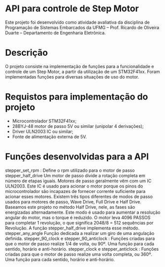 # API para controle de Step Motor
Este projeto foi desenvolvido como atividade avaliativa da disciplina de Programação de Sistemas Embarcados da UFMG – Prof. Ricardo de Oliveira Duarte – Departamento de Engenharia Eletrônica.
# Descrição
O projeto consiste na implementação de funções para a funcionalidade e controle de um Step Motor, a partir da utilização de um STM32F41xx. Foram implementadas funções para diversas situações de uso do motor.
# Requistos para implementação do projeto
* Microcontrolador STM32F41xx;
* 28BYJ-48 motor de passo 5V ou similar (unipolar 4 derivações);
* Driver ULN2003 IC ou similar;
* Fonte de alimentação externa de 5V.
# Funções desenvolvidas para a API
stepper_set_rpm :
Define o rpm utilizado para o motor de passo
stepper_half_drive
Um motor de passo divide a rotação completa em número de etapas iguais. Motores de passo geralmente vêm com um IC ULN2003. Este IC é usado para acionar o motor porque os pinos do microcontrolador são incapazes de fornecer corrente suficiente para acionar esses motores. Existem três tipos diferentes de modos de passo usados para motores de passo, Wave Drive, Full Drive e Half Drive. Baseamos este projeto no método Half Drive, nele, as fases são energizadas alternadamente. Este modo é usado para aumentar a resolução angular do motor, mas o torque é reduzido. O motor leva 4096 PASSOS para completar 1 revolução, o que significa 2048/8 = 512 sequências por Revolução. A função stepper_half_drive implementa esse método.
stepper_any_angle
Função dedicada a realizar um giro de uma angulação definida.
stepper_90_clock e stepper_90_anticlock :
Funções criadas para que o motor de passo realize 1/4 de volta, ou 90º. Uma função para cada sentido, horário e anti-horário.
stepper_clock e stepper_anticlock :
Funções criadas para que o motor de passo realize uma volta completa, ou 360º. Uma função para cada sentido, horário e anti-horário.
